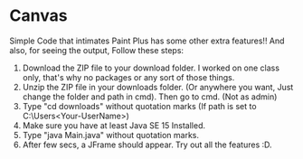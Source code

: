 # Canvas
Simple Code that intimates Paint Plus has some other extra features!!
And also, for seeing the output, Follow these steps:
1. Download the ZIP file to your download folder. I worked on one class only, that's why no packages or any sort of those things.
2. Unzip the ZIP file in your downloads folder. (Or anywhere you want, Just change the folder and path in cmd). Then go to cmd. (Not as admin) 
3. Type "cd downloads" without quotation marks (If path is set to C:\Users\<Your-UserName>\) 
4. Make sure you have at least Java SE 15 Installed.
5. Type "java Main.java" without quotation marks.
6. After few secs, a JFrame should appear. Try out all the features :D.
